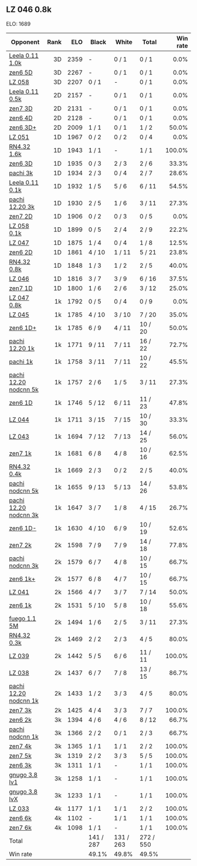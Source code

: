 ## LZ 046 0.8k ##

ELO: 1689

Opponent | Rank | ELO | Black | White | Total | Win rate
---------|-----:|----:|-------|-------|-------|-------:
[Leela 0.11 1.0k](Leela%200.11%201.0k.md) | 3D | 2359 | - | 0 / 1 | 0 / 1 | 0.0%
[zen6 5D](zen6%205D.md) | 3D | 2267 | - | 0 / 1 | 0 / 1 | 0.0%
[LZ 058](LZ%20058.md) | 3D | 2207 | 0 / 1 | - | 0 / 1 | 0.0%
[Leela 0.11 0.5k](Leela%200.11%200.5k.md) | 2D | 2157 | - | 0 / 1 | 0 / 1 | 0.0%
[zen7 3D](zen7%203D.md) | 2D | 2131 | - | 0 / 1 | 0 / 1 | 0.0%
[zen6 4D](zen6%204D.md) | 2D | 2128 | - | 0 / 1 | 0 / 1 | 0.0%
[zen6 3D+](zen6%203D+.md) | 2D | 2009 | 1 / 1 | 0 / 1 | 1 / 2 | 50.0%
[LZ 051](LZ%20051.md) | 1D | 1967 | 0 / 2 | 0 / 2 | 0 / 4 | 0.0%
[RN4.32 1.6k](RN4.32%201.6k.md) | 1D | 1943 | 1 / 1 | - | 1 / 1 | 100.0%
[zen6 3D](zen6%203D.md) | 1D | 1935 | 0 / 3 | 2 / 3 | 2 / 6 | 33.3%
[pachi 3k](pachi%203k.md) | 1D | 1934 | 2 / 3 | 0 / 4 | 2 / 7 | 28.6%
[Leela 0.11 0.1k](Leela%200.11%200.1k.md) | 1D | 1932 | 1 / 5 | 5 / 6 | 6 / 11 | 54.5%
[pachi 12.20 3k](pachi%2012.20%203k.md) | 1D | 1930 | 2 / 5 | 1 / 6 | 3 / 11 | 27.3%
[zen7 2D](zen7%202D.md) | 1D | 1906 | 0 / 2 | 0 / 3 | 0 / 5 | 0.0%
[LZ 058 0.1k](LZ%20058%200.1k.md) | 1D | 1899 | 0 / 5 | 2 / 4 | 2 / 9 | 22.2%
[LZ 047](LZ%20047.md) | 1D | 1875 | 1 / 4 | 0 / 4 | 1 / 8 | 12.5%
[zen6 2D](zen6%202D.md) | 1D | 1861 | 4 / 10 | 1 / 11 | 5 / 21 | 23.8%
[RN4.32 0.8k](RN4.32%200.8k.md) | 1D | 1848 | 1 / 3 | 1 / 2 | 2 / 5 | 40.0%
[LZ 046](LZ%20046.md) | 1D | 1816 | 3 / 7 | 3 / 9 | 6 / 16 | 37.5%
[zen7 1D](zen7%201D.md) | 1D | 1800 | 1 / 6 | 2 / 6 | 3 / 12 | 25.0%
[LZ 047 0.8k](LZ%20047%200.8k.md) | 1k | 1792 | 0 / 5 | 0 / 4 | 0 / 9 | 0.0%
[LZ 045](LZ%20045.md) | 1k | 1785 | 4 / 10 | 3 / 10 | 7 / 20 | 35.0%
[zen6 1D+](zen6%201D+.md) | 1k | 1785 | 6 / 9 | 4 / 11 | 10 / 20 | 50.0%
[pachi 12.20 1k](pachi%2012.20%201k.md) | 1k | 1771 | 9 / 11 | 7 / 11 | 16 / 22 | 72.7%
[pachi 1k](pachi%201k.md) | 1k | 1758 | 3 / 11 | 7 / 11 | 10 / 22 | 45.5%
[pachi 12.20 nodcnn 5k](pachi%2012.20%20nodcnn%205k.md) | 1k | 1757 | 2 / 6 | 1 / 5 | 3 / 11 | 27.3%
[zen6 1D](zen6%201D.md) | 1k | 1746 | 5 / 12 | 6 / 11 | 11 / 23 | 47.8%
[LZ 044](LZ%20044.md) | 1k | 1711 | 3 / 15 | 7 / 15 | 10 / 30 | 33.3%
[LZ 043](LZ%20043.md) | 1k | 1694 | 7 / 12 | 7 / 13 | 14 / 25 | 56.0%
[zen7 1k](zen7%201k.md) | 1k | 1681 | 6 / 8 | 4 / 8 | 10 / 16 | 62.5%
[RN4.32 0.4k](RN4.32%200.4k.md) | 1k | 1669 | 2 / 3 | 0 / 2 | 2 / 5 | 40.0%
[pachi nodcnn 5k](pachi%20nodcnn%205k.md) | 1k | 1655 | 9 / 13 | 5 / 13 | 14 / 26 | 53.8%
[pachi 12.20 nodcnn 3k](pachi%2012.20%20nodcnn%203k.md) | 1k | 1647 | 3 / 7 | 1 / 8 | 4 / 15 | 26.7%
[zen6 1D-](zen6%201D-.md) | 1k | 1630 | 4 / 10 | 6 / 9 | 10 / 19 | 52.6%
[zen7 2k](zen7%202k.md) | 2k | 1598 | 7 / 9 | 7 / 9 | 14 / 18 | 77.8%
[pachi nodcnn 3k](pachi%20nodcnn%203k.md) | 2k | 1579 | 6 / 7 | 4 / 8 | 10 / 15 | 66.7%
[zen6 1k+](zen6%201k+.md) | 2k | 1577 | 6 / 8 | 4 / 7 | 10 / 15 | 66.7%
[LZ 041](LZ%20041.md) | 2k | 1566 | 4 / 7 | 3 / 7 | 7 / 14 | 50.0%
[zen6 1k](zen6%201k.md) | 2k | 1531 | 5 / 10 | 5 / 8 | 10 / 18 | 55.6%
[fuego 1.1 5M](fuego%201.1%205M.md) | 2k | 1494 | 1 / 6 | 2 / 5 | 3 / 11 | 27.3%
[RN4.32 0.3k](RN4.32%200.3k.md) | 2k | 1469 | 2 / 2 | 2 / 3 | 4 / 5 | 80.0%
[LZ 039](LZ%20039.md) | 2k | 1442 | 5 / 5 | 6 / 6 | 11 / 11 | 100.0%
[LZ 038](LZ%20038.md) | 2k | 1437 | 6 / 7 | 7 / 8 | 13 / 15 | 86.7%
[pachi 12.20 nodcnn 1k](pachi%2012.20%20nodcnn%201k.md) | 2k | 1433 | 1 / 2 | 3 / 3 | 4 / 5 | 80.0%
[zen7 3k](zen7%203k.md) | 2k | 1425 | 4 / 4 | 3 / 3 | 7 / 7 | 100.0%
[zen6 2k](zen6%202k.md) | 3k | 1394 | 4 / 6 | 4 / 6 | 8 / 12 | 66.7%
[pachi nodcnn 1k](pachi%20nodcnn%201k.md) | 3k | 1366 | 2 / 2 | 0 / 1 | 2 / 3 | 66.7%
[zen7 4k](zen7%204k.md) | 3k | 1365 | 1 / 1 | 1 / 1 | 2 / 2 | 100.0%
[zen7 5k](zen7%205k.md) | 3k | 1319 | 2 / 2 | 3 / 3 | 5 / 5 | 100.0%
[zen6 3k](zen6%203k.md) | 3k | 1311 | 1 / 1 | - | 1 / 1 | 100.0%
[gnugo 3.8 lv1](gnugo%203.8%20lv1.md) | 3k | 1258 | 1 / 1 | - | 1 / 1 | 100.0%
[gnugo 3.8 lvX](gnugo%203.8%20lvX.md) | 3k | 1233 | 1 / 1 | - | 1 / 1 | 100.0%
[LZ 033](LZ%20033.md) | 4k | 1177 | 1 / 1 | 1 / 1 | 2 / 2 | 100.0%
[zen6 6k](zen6%206k.md) | 4k | 1102 | - | 1 / 1 | 1 / 1 | 100.0%
[zen7 6k](zen7%206k.md) | 4k | 1098 | 1 / 1 | - | 1 / 1 | 100.0%
Total | | | 141 / 287 | 131 / 263 | 272 / 550 | 
Win rate| | | 49.1% | 49.8% | 49.5% | 
